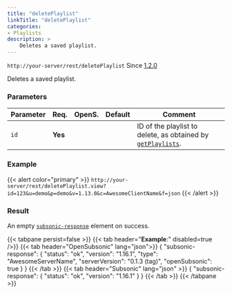 ```yaml
---
title: "deletePlaylist"
linkTitle: "deletePlaylist"
categories:
- Playlists
description: >
    Deletes a saved playlist.
---
```


`http://your-server/rest/deletePlaylist` Since [1.2.0](../../subsonic-versions)

Deletes a saved playlist.

### Parameters

| Parameter | Req. | OpenS. | Default | Comment |
| --- | --- | --- | --- | --- |
| `id` | **Yes** |  |    | ID of the playlist to delete, as obtained by [`getPlaylists`](../getplaylists). |

### Example

{{< alert color="primary" >}} `http://your-server/rest/deletePlaylist.view?id=123&u=demo&p=demo&v=1.13.0&c=AwesomeClientName&f=json` {{< /alert >}}

### Result

An empty [`subsonic-response`](../../responses/subsonic-response) element on success.

{{< tabpane persist=false >}}
{{< tab header="**Example**:" disabled=true />}}
{{< tab header="OpenSubsonic" lang="json">}}
{
  "subsonic-response": {
    "status": "ok",
    "version": "1.16.1",
    "type": "AwesomeServerName",
    "serverVersion": "0.1.3 (tag)",
    "openSubsonic": true
  }
}
{{< /tab >}}
{{< tab header="Subsonic" lang="json" >}}
{
  "subsonic-response": {
    "status": "ok",
    "version": "1.16.1"
  }
}
{{< /tab >}}
{{< /tabpane >}}
